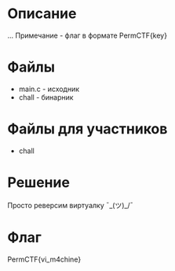 # Описание
... Примечание - флаг в формате PermCTF{key}
# Файлы

* main.c - исходник
* chall - бинарник

# Файлы для участников
* chall

# Решение

Просто реверсим виртуалку ¯\_(ツ)_/¯
# Флаг
PermCTF{vi_m4chine}
